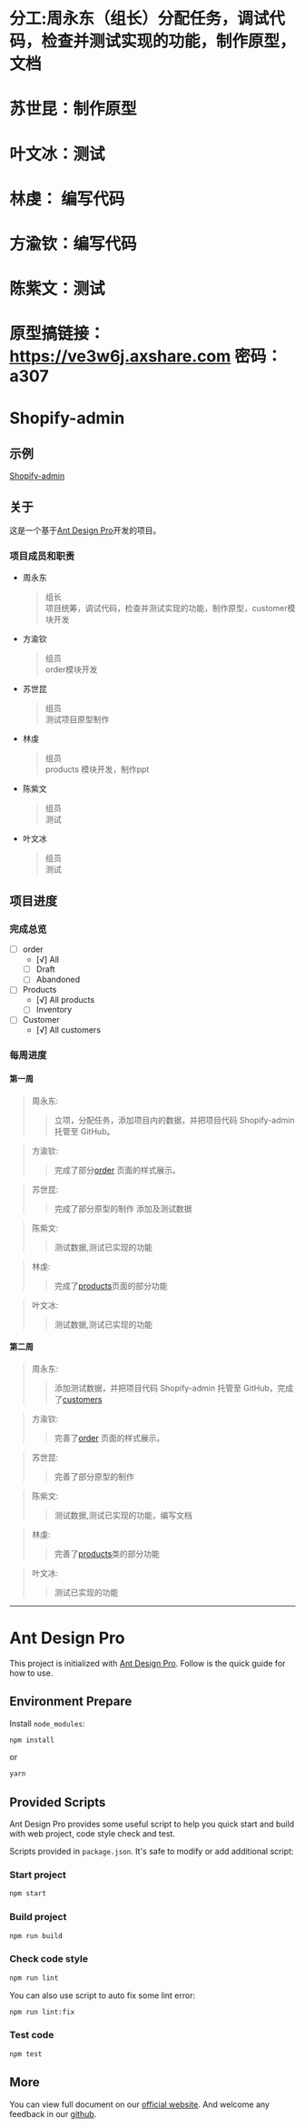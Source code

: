 # 分工:周永东（组长）分配任务，调试代码，检查并测试实现的功能，制作原型，文档
#  苏世昆：制作原型
#  叶文冰：测试
# 林虔： 编写代码
# 方渝钦：编写代码
# 陈紫文：测试

# 原型搞链接：https://ve3w6j.axshare.com  密码：a307

# Shopify-admin

## 示例

[Shopify-admin](https://zyd0814.github.io/shopify-admin/)

## 关于

这是一个基于[Ant Design Pro](https://pro.ant.design)开发的项目。

### 项目成员和职责

- 周永东
  > 组长  
  > 项目统筹，调试代码，检查并测试实现的功能，制作原型，customer模块开发
- 方渝钦
  > 组员  
  > order模块开发
- 苏世昆
  > 组员  
  > 测试项目原型制作
- 林虔
  > 组员  
  > products 模块开发，制作ppt
- 陈紫文
  > 组员  
  > 测试
- 叶文冰
  > 组员  
  > 测试

## 项目进度

### 完成总览

- [ ] order
  - [√] All
  - [ ] Draft
  - [ ] Abandoned
- [ ] Products
  - [√] All products 
  - [ ] Inventory
- [ ] Customer
  - [√] All customers
  

### 每周进度

#### 第一周

> 周永东:
>
> > 立项，分配任务，添加项目内的数据，并把项目代码 Shopify-admin 托管至 GitHub。

> 方渝钦:
>
> > 完成了部分[order](https://zyd0814.github.io/shopify-admin/#/order/all) 页面的样式展示。

> 苏世昆:
>
> > 完成了部分原型的制作 添加及测试数据

> 陈紫文:
>
> > 测试数据,测试已实现的功能

> 林虔:
>
> > 完成了[products](https://zyd0814.github.io/shopify-admin/#/products)页面的部分功能

> 叶文冰:
>
> > 测试数据,测试已实现的功能

#### 第二周

> 周永东:
>
> > 添加测试数据，并把项目代码 Shopify-admin 托管至 GitHub，完成了[customers](https://zhouyd.github.io/shopify-admin/#/customer) 

> 方渝钦:
>
> > 完善了[order](https://zyd0814.github.io/shopify-admin/#/order/all) 页面的样式展示。

> 苏世昆:
>
> > 完善了部分原型的制作 

> 陈紫文:
>
> > 测试数据,测试已实现的功能，编写文档

> 林虔:
>
> > 完善了[products](https://zyd0814.github.io/shopify-admin/#/products)类的部分功能

> 叶文冰:
>
> > 测试已实现的功能

---






# Ant Design Pro

This project is initialized with [Ant Design Pro](https://pro.ant.design). Follow is the quick guide for how to use.

## Environment Prepare

Install `node_modules`:

```bash
npm install
```

or

```bash
yarn
```

## Provided Scripts

Ant Design Pro provides some useful script to help you quick start and build with web project, code style check and test.

Scripts provided in `package.json`. It's safe to modify or add additional script:

### Start project

```bash
npm start
```

### Build project

```bash
npm run build
```

### Check code style

```bash
npm run lint
```

You can also use script to auto fix some lint error:

```bash
npm run lint:fix
```

### Test code

```bash
npm test
```

## More

You can view full document on our [official website](https://pro.ant.design). And welcome any feedback in our [github](https://github.com/ant-design/ant-design-pro).
